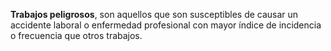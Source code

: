 **Trabajos peligrosos**, son aquellos que son susceptibles
de causar un accidente laboral o enfermedad profesional
con mayor índice de incidencia o frecuencia que otros
trabajos.